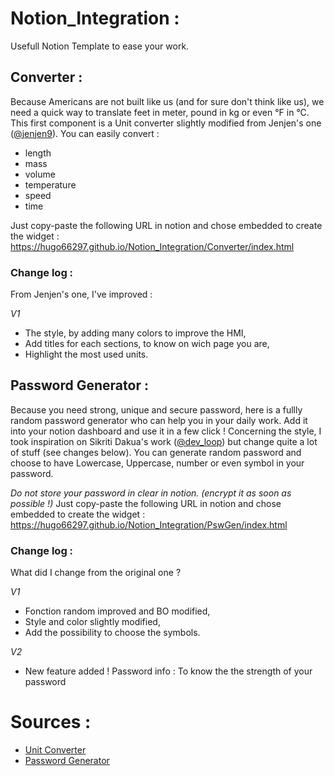 # Notion_Integration :
Usefull Notion Template to ease your work.


## Converter :
Because Americans are not built like us (and for sure don't think like us),  we need a quick way to translate feet in meter, pound in kg or even °F in °C.
This first component is a Unit converter slightly modified from Jenjen's one ([@jenjen9](https://codepen.io/jenjen9)).
You can easily convert :
* length
* mass
* volume
* temperature
* speed
* time

Just copy-paste the following URL in notion and chose embedded to create the widget :
https://hugo66297.github.io/Notion_Integration/Converter/index.html

### Change log :
From Jenjen's one, I've improved :

*V1*
* The style, by adding many colors to improve the HMI,
* Add titles for each sections, to know on wich page you are,
* Highlight the most used units. 

## Password Generator :
Because you need strong, unique and secure password, here is a fullly random password generator who can help you in your daily work. Add it into your notion dashboard and use it in a few click !
Concerning the style, I took inspiration on Sikriti Dakua's work ([@dev_loop](https://codepen.io/dev_loop)) but change quite a lot of stuff (see changes below).
You can generate random password and choose to have Lowercase, Uppercase, number or even symbol in your password.

*Do not store your password in clear in notion. (encrypt it as soon as possible !)*
Just copy-paste the following URL in notion and chose embedded to create the widget :
https://hugo66297.github.io/Notion_Integration/PswGen/index.html

### Change log :
What did I change from the original one ?

*V1*
* Fonction random improved and BO modified,
* Style and color slightly modified,
* Add the possibility to choose the symbols.

*V2*
* New feature added ! Password info : To know the the strength of your password

# Sources :

* [Unit Converter](https://codepen.io/jenjen9/pen/yLBNOKB)
* [Password Generator](https://codepen.io/dev_loop/pen/vYYxvbz)